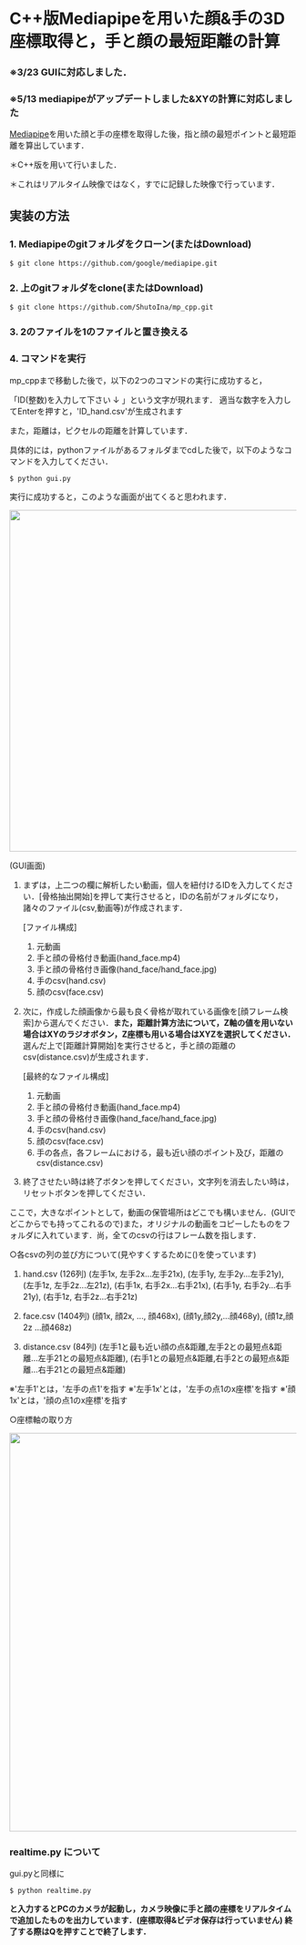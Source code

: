 #  C++版Mediapipeを用いた顔&手の3D座標取得と，手と顔の最短距離の計算

### ※3/23 GUIに対応しました．
### ※5/13 mediapipeがアップデートしました&XYの計算に対応しました

[Mediapipe](https://github.com/google/mediapipe)を用いた顔と手の座標を取得した後，指と顔の最短ポイントと最短距離を算出しています．

＊C++版を用いて行いました．

＊これはリアルタイム映像ではなく，すでに記録した映像で行っています．



## 実装の方法

### 1. Mediapipeのgitフォルダをクローン(またはDownload)

```
$ git clone https://github.com/google/mediapipe.git

```

### 2. 上のgitフォルダをclone(またはDownload)

```
$ git clone https://github.com/ShutoIna/mp_cpp.git

```


### 3. 2のファイルを1のファイルと置き換える


### 4. コマンドを実行

mp_cppまで移動した後で，以下の2つのコマンドの実行に成功すると，

「ID(整数)を入力して下さい ↓ 」という文字が現れます．
適当な数字を入力してEnterを押すと，'ID_hand.csv'が生成されます


また，距離は，ピクセルの距離を計算しています．

具体的には，pythonファイルがあるフォルダまでcdした後で，以下のようなコマンドを入力してください．

```
$ python gui.py

```


実行に成功すると，このような画面が出てくると思われます．


<img src="images/gui.png" width="600">
<!-- ![folder](images/gui.png "folder") -->


(GUI画面)



1. まずは，上二つの欄に解析したい動画，個人を紐付けるIDを入力してください．[骨格抽出開始]を押して実行させると，IDの名前がフォルダになり，諸々のファイル(csv,動画等)が作成されます．

    [ファイル構成]
    1. 元動画
    2. 手と顔の骨格付き動画(hand_face.mp4)
    3. 手と顔の骨格付き画像(hand_face/hand_face.jpg)
    4. 手のcsv(hand.csv)
    5. 顔のcsv(face.csv)



2. 次に，作成した顔画像から最も良く骨格が取れている画像を[顔フレーム検索]から選んでください．**また，距離計算方法について，Z軸の値を用いない場合はXYのラジオボタン，Z座標も用いる場合はXYZを選択してください．** 選んだ上で[距離計算開始]を実行させると，手と顔の距離のcsv(distance.csv)が生成されます．

    [最終的なファイル構成]
    1. 元動画
    2. 手と顔の骨格付き動画(hand_face.mp4)
    3. 手と顔の骨格付き画像(hand_face/hand_face.jpg)
    4. 手のcsv(hand.csv)
    5. 顔のcsv(face.csv)
    6. 手の各点，各フレームにおける，最も近い顔のポイント及び，距離のcsv(distance.csv)

3. 終了させたい時は終了ボタンを押してください，文字列を消去したい時は，リセットボタンを押してください．


ここで，大きなポイントとして，動画の保管場所はどこでも構いません．(GUIでどこからでも持ってこれるので)また，オリジナルの動画をコピーしたものをフォルダに入れています．尚，全てのcsvの行はフレーム数を指します．

○各csvの列の並び方について(見やすくするために()を使っています)
1. hand.csv (126列)
(左手1x, 左手2x...左手21x),  (左手1y, 左手2y...左手21y),  (左手1z, 左手2z...左21z),  (右手1x, 右手2x...右手21x),  (右手1y, 右手2y...右手21y),  (右手1z, 右手2z...右手21z)

2. face.csv (1404列)
 (顔1x, 顔2x, ..., 顔468x), (顔1y,顔2y,...顔468y), (顔1z,顔2z ...顔468z)

3. distance.csv (84列)
(左手1と最も近い顔の点&距離,左手2との最短点&距離...左手21との最短点&距離),  (右手1との最短点&距離,右手2との最短点&距離...右手21との最短点&距離)


※'左手1'とは，'左手の点1'を指す
※'左手1x'とは，'左手の点1のx座標'を指す
※'顔1x'とは，'顔の点1のx座標'を指す




○座標軸の取り方

<img src="images/axis.png" width="700">
<!-- ![folder](images/axis.png "Axis") -->


### realtime.py について

gui.pyと同様に

```
$ python realtime.py

```

**と入力するとPCのカメラが起動し，カメラ映像に手と顔の座標をリアルタイムで追加したものを出力しています．(座標取得&ビデオ保存は行っていません) 終了する際はQを押すことで終了します．**
